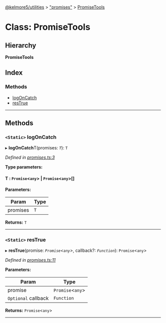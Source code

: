 [@kelmore5/utilities](../README.md) > ["promises"](../modules/_promises_.md) > [PromiseTools](../classes/_promises_.promisetools.md)

# Class: PromiseTools

## Hierarchy

**PromiseTools**

## Index

### Methods

* [logOnCatch](_promises_.promisetools.md#logoncatch)
* [resTrue](_promises_.promisetools.md#restrue)

---

## Methods

<a id="logoncatch"></a>

### `<Static>` logOnCatch

▸ **logOnCatch**T(promises: *`T`*): `T`

*Defined in [promises.ts:3](https://github.com/kelmore5/javascript-utilities/blob/c0347fb/lib/promises.ts#L3)*

**Type parameters:**

#### T :   `Promise`<`any`> &#124; `Promise`<`any`>[]

**Parameters:**

| Param | Type |
| ------ | ------ |
| promises | `T` |

**Returns:** `T`

___
<a id="restrue"></a>

### `<Static>` resTrue

▸ **resTrue**(promise: *`Promise`<`any`>*, callback?: *`Function`*): `Promise`<`any`>

*Defined in [promises.ts:11](https://github.com/kelmore5/javascript-utilities/blob/c0347fb/lib/promises.ts#L11)*

**Parameters:**

| Param | Type |
| ------ | ------ |
| promise | `Promise`<`any`> |
| `Optional` callback | `Function` |

**Returns:** `Promise`<`any`>

___

